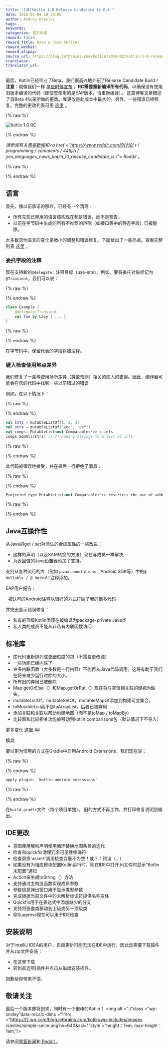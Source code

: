 ```yaml
---
title: "[译]Kotlin 1.0 Release Candidate is Out!"
date: 2016-02-04 18:39:00
author: Andrey Breslav
tags:
keywords:
categories: 官方动态
reward: false
reward_title: Have a nice Kotlin!
reward_wechat:
reward_alipay:
source_url: https://blog.jetbrains.com/kotlin/2016/02/kotlin-1-0-release-candidate-is-out/
translator:
translator_url:
---
```


最后，Kotlin已经毕业了Beta，我们很高兴地介绍了Release Candidate Build！
**注意**：就像我们一样 [早些时候宣布](http://blog.jetbrains.com/kotlin/2015/12/kotlin-1-0-beta-4-is-out/) ，**RC需要重新编译所有代码**，以确保没有使用旧版本编译的代码（即使您使用的是EAP版本，请重新编译）。
这篇博客文章概述了自Beta 4以来所做的更改。库更改是此版本中最大的。另外，一些错误已经修复。完整的更改列表可用 [这里](https://github.com/JetBrains/kotlin/releases/tag/build-1.0.0-rc-1036) 。

{% raw %}
<p><img alt="Kotlin 1.0 RC" class="alignnone size-full wp-image-3485" data-recalc-dims="1" src="https://i1.wp.com/blog.jetbrains.com/kotlin/files/2016/02/RC-Banner.png?resize=640%2C330&amp;ssl=1"/></p>
{% endraw %}

<em>请参阅有关<a href="https://news.ycombinator.com/item?id=11034273">黑客新闻</a>和<a href =“https://www.reddit.com的讨论/ r / programming / comments / 445jih / jvm_languages_news_kotlin_10_release_candidate_is /“> Reddit </a> </em>。

{% raw %}
<p><span id="more-3453"></span></p>
{% endraw %}

## 语言

首先，像以前承诺的那样，已经有一个清理：

* 所有先前已弃用的语言结构现在都是错误，而不是警告。
* 以前在字节码中生成的所有不推荐的声明（如接口等中的静态字段）已被删除。

大多数其他语言的变化是微小的调整和错误修复。下面给出了一些亮点。查看完整列表 [这里](https://github.com/JetBrains/kotlin/releases/tag/build-1.0.0-rc-1036) 。
### 委托字段的注释

现在支持新的`@delegate：`注释目标（use-site）。例如，要将委托对象标记为`@Transient`，我们可以说：

{% raw %}
<p></p>
{% endraw %}

```kotlin
class Example {
    @delegate:Transient
    val foo by Lazy { ... }
}
```

{% raw %}
<p></p>
{% endraw %}

在字节码中，保留代表的字段将被注释。
### 键入检查使用地点差异

我们修复了一些与使用场所差异（类型预测）相关的烦人的错误。因此，编译器可能会在您的代码中找到一些以前错过的错误

例如，在以下情况下：

{% raw %}
<p></p>
{% endraw %}

```kotlin
val ints = mutableListOf(1, 2, 3)
val strs = mutableListOf("abc", "def")
val comps: MutableList<out Comparable<*>> = ints
comps.addAll(strs) // ?! Adding strings to a list of ints
```

{% raw %}
<p></p>
{% endraw %}

此代码被错误地接受，并在最后一行拒绝了消息：

{% raw %}
<p></p>
{% endraw %}

```kotlin
Projected type MutableList<out Comparable<*>> restricts the use of addAll()
```

{% raw %}
<p></p>
{% endraw %}

## Java互操作性

从Java的get / set对派生的合成属性的一些改进：

* 这样的声明（以及SAM转换的方法）现在与成员一样解决;
* 为返回值的Java设置器添加了支持。

支持从各种流行的库（例如`javax.annotations`，Android SDK等）中的`@ Nullable / @ NotNull`注释添加。

EAP用户报告：
<p>

  被认可的Android注释以很好的方式打破了我的很多代码

</p>
并突出显示错误修复：

* 私有的顶级Kotlin类现在被编译为package-private Java类
* 私人类的成员不能从非私有内联函数访问

## 标准库


* 库代码重新排列成更细粒度的包（不需要更改源）
* 一些功能已经内联了
* 许多内联函数（大多数是一行内容）不能再从Java代码调用。这将有助于我们在将来减少运行时库的大小。
* 所有旧的弃用已被删除
* Map.getOrElse（）和Map.getOrPut（）现在将与空值相关联的键视为缺失。
* mutableListOf，mutableSetOf，mutableMapOf添加到构建可变集合。
* toMutableList而不是toArrayList。后者已被弃用
* 添加关联和关联以帮助构建地图（而不是toMap / toMapBy）
* 比较器和比较相关功能被移动到kotlin.comparisons包（默认情况下不导入）

更多变化 [这里](https://github.com/JetBrains/kotlin/releases/tag/build-1.0.0-rc-1036) ## 


模具

要以更为惯用的方式在Gradle中启用Android Extensions，我们现在说：

{% raw %}
<p></p>
{% endraw %}

```kotlin
apply plugin: 'kotlin-android-extensions'
```

{% raw %}
<p></p>
{% endraw %}

在`build.gradle`文件（每个项目单独）。
旧的方式不再工作，并打印修复说明到输出。
## IDE更改


* 意图使用解构声明使用循环替换地图条目的迭代
* 检查和quickfix清理冗余可见性修饰符
* 检查替换'assert'调用检查变量不为空！或？：错误（...）
* 如果没有为相应模块配置Kotlin运行时，则在IDE中打开.kt文件时显示“Kotlin未配置”通知
* Action来生成toString（）方法
* 支持通过主构造函数实现成员参数
* 参数信息弹出窗口用于显示类型参数
* 完成根据当前文件中的未解析标识符提供名称变体
* Quickfix用于在表达式中添加缺少的分支
* 支持将嵌套类移动到上级或另一顶级类
* @Suppress现在可以用于IDE检查

## 安装说明

对于IntelliJ IDEA的用户，自动更新可能无法在IDE中运行，因此您需要下载插件并从zip文件安装：

* 在这里下载
* 转到首选项|插件并点击从磁盘安装插件...

抱歉给你带来不便。
## 敬请关注

最后一个版本即将到来，同时有一个很棒的Kotlin！ <img alt =“:)”class =“wp-smiley”data-recalc-dims =“1”src =“https://i2.wp.com/blog.jetbrains.com/kotlin/wp-includes/images /smilies/simple-smile.png?w=640&amp;ssl=1“style =”height：1em; max-height：1em;“/>
</p>请参阅<a href="https://news.ycombinator.com/item?id=11034273">黑客新闻</a>和<a href =“https://www.reddit.com/r/编程/评论/ 445jih / jvm_languages_news_kotlin_10_release_candidate_is /“> Reddit </a> </em>。
